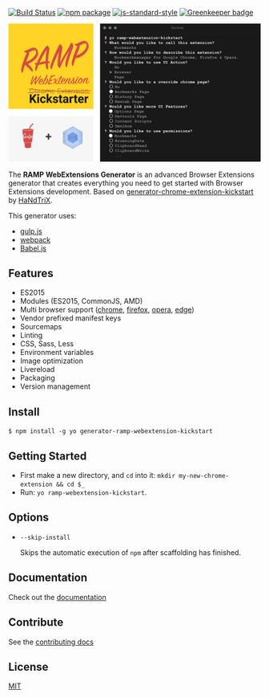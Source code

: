 [![Build Status](https://secure.travis-ci.org/HaNdTriX/generator-ramp-webextension-kickstart.png?branch=master)](https://travis-ci.org/HaNdTriX/generator-ramp-webextension-kickstart) [![npm package](https://badge.fury.io/js/generator-ramp-webextension-kickstart.svg)](https://www.npmjs.com/package/generator-ramp-webextension-kickstart)
[![js-standard-style](https://img.shields.io/badge/code%20style-standard-green.svg?style=flat-square)](https://github.com/feross/standard)
[![Greenkeeper badge](https://badges.greenkeeper.io/R-A-M-P/generator-ramp-webextension-kickstart.svg)](https://greenkeeper.io/)

![generator-ramp-webextension-kickstart](images/ramp-webextension-kickstarter-intro.png)

The **RAMP WebExtensions Generator** is an advanced Browser Extensions generator that creates everything you need to get started with Browser Extensions development. Based on [generator-chrome-extension-kickstart](https://github.com/HaNdTriX/generator-chrome-extension-kickstart) by [HaNdTriX](https://github.com/HaNdTriX).

This generator uses:

* [gulp.js](http://gulpjs.com/)
* [webpack](http://webpack.github.io/docs/)
* [Babel.js](https://babeljs.io/)

## Features



* ES2015
* Modules (ES2015, CommonJS, AMD)
* Multi browser support ([chrome](https://developer.chrome.com/extensions), [firefox](https://wiki.mozilla.org/WebExtensions), [opera](https://dev.opera.com/extensions/), [edge](https://docs.microsoft.com/en-us/microsoft-edge/extensions))
* Vendor prefixed manifest keys
* Sourcemaps
* Linting
* CSS, Sass, Less
* Environment variables
* Image optimization 
* Livereload
* Packaging
* Version management

## Install

	$ npm install -g yo generator-ramp-webextension-kickstart

## Getting Started

- First make a new directory, and `cd` into it: `mkdir my-new-chrome-extension && cd $_`
- Run: `yo ramp-webextension-kickstart`.

## Options

* `--skip-install`

  Skips the automatic execution of `npm` after
  scaffolding has finished.

## Documentation

Check out the [documentation](DOCUMENTATION.md)

## Contribute

See the [contributing docs](https://github.com/yeoman/yeoman/blob/master/contributing.md)

## License

[MIT](LICENSE)
